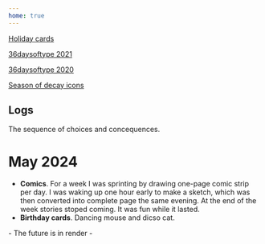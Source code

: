```yaml
---
home: true
---
```


[Holiday cards](/holiday_cards.md)

[36daysoftype 2021](/36daysoftype_2021.md)

[36daysoftype 2020](/36daysoftype_2020.md)

[Season of decay icons](/season_of_decay_icons.md)


## Logs

The sequence of choices and concequences.

# May 2024

- **Comics**. For a week I was sprinting by drawing one-page comic strip per day. I was waking up one hour early to make a sketch, which was then converted into complete page the same evening. At the end of the week stories stoped coming. It was fun while it lasted.
- **Birthday cards**. Dancing mouse and dicso cat.


<!-- 
![image](img\comic_strip_03.jpg)

![image](img\comic_strip_02.jpg)

![image](img\comic_strip_01.jpg) -->

\- The future is in render \-